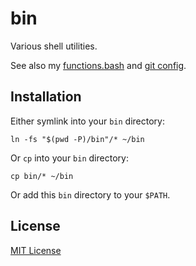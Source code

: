 # bin

Various shell utilities.

See also my
[functions.bash](https://github.com/nkouevda/dotfiles/blob/main/.config/bash/functions.bash)
and [git config](https://github.com/nkouevda/dotfiles/blob/main/.config/git/config).

## Installation

Either symlink into your `bin` directory:

    ln -fs "$(pwd -P)/bin"/* ~/bin

Or `cp` into your `bin` directory:

    cp bin/* ~/bin

Or add this `bin` directory to your `$PATH`.

## License

[MIT License](LICENSE.txt)
